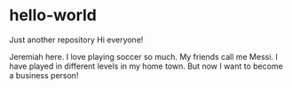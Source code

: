 # hello-world
Just another repository
Hi everyone!

Jeremiah here. I love playing soccer so much. My friends call me Messi.
I have played in different levels in my home town.
But now I want to become a business person!

